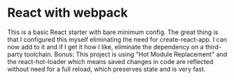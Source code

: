 # React with webpack

This is a basic React starter with bare minimum config.
The great thing is that I configured this myself eliminating the need for create-react-app.
I can now add to it and if I get it how I like, eliminate the dependency on a third-party toolchain.
Bonus: This project is using "Hot Module Replacement" and the react-hot-loader which means saved changes in code are reflected without need for a full reload, which preserves state and is very fast.
